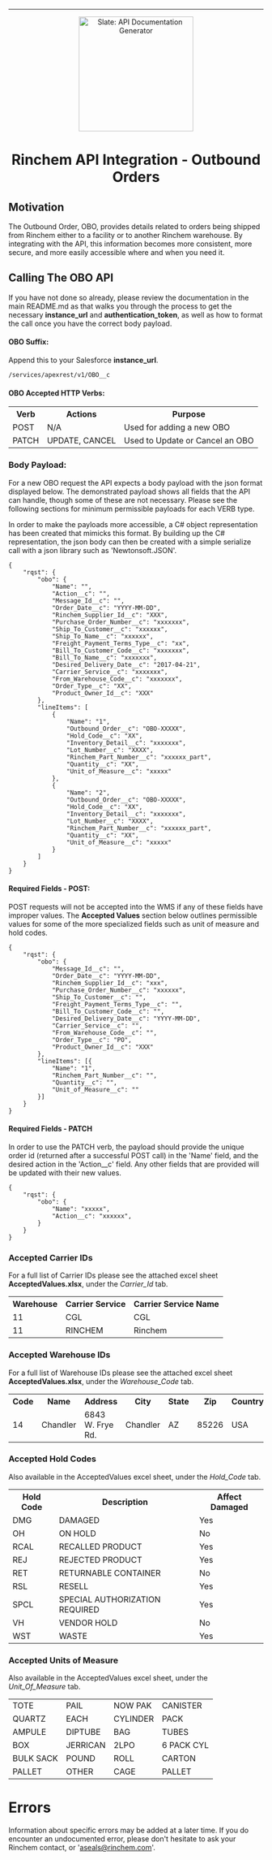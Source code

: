 ----------

<p align="center">
  <img src="http://www.rinchem.com/images/logo.gif" alt="Slate: API Documentation Generator" width="226">
</p>

<h1 align="center">Rinchem API Integration - Outbound Orders</h1>

## Motivation

The Outbound Order, OBO, provides details related to orders being shipped from Rinchem either to a facility or to another Rinchem warehouse. By integrating with the API, this information becomes more consistent, more secure, and more easily accessible where and when you need it.

## Calling The OBO API
If you have not done so already, please review the documentation in the main README.md as that walks you through the process to get the necessary **instance_url** and **authentication_token**, as well as how to format the call once you have the correct body payload. 

#### OBO Suffix:
Append this to your Salesforce **instance_url**.
```
/services/apexrest/v1/OBO__c
```

#### OBO Accepted HTTP Verbs:
<Table>
<tr><th>Verb</th><th>Actions</th><th>Purpose</th></tr>
<tr><td>POST</td><td>N/A</td><td>Used for adding a new OBO</td></tr>
<tr><td>PATCH</td><td>UPDATE, CANCEL</td><td>Used to Update or Cancel an OBO</td></tr>
</Table>


### Body Payload: 
For a new OBO request the API expects a body payload with the json format displayed below. The demonstrated payload shows all fields that the API can handle, though some of these are not necessary. Please see the following sections for minimum permissible payloads for each VERB type.

In order to make the payloads more accessible, a C# object representation has been created that mimicks this format. By building up the C# representation, the json body can then be created with a simple serialize call with a json library such as 'Newtonsoft.JSON'.

```
{
	"rqst": {
		"obo": {
			"Name": "",
			"Action__c": "",
			"Message_Id__c": "",
			"Order_Date__c": "YYYY-MM-DD",
			"Rinchem_Supplier_Id__c": "XXX",
			"Purchase_Order_Number__c": "xxxxxxx",
			"Ship_To_Customer__c": "xxxxxx",
			"Ship_To_Name__c": "xxxxxx",
			"Freight_Payment_Terms_Type__c": "xx",
			"Bill_To_Customer_Code__c": "xxxxxxx",
			"Bill_To_Name__c": "xxxxxxx",
			"Desired_Delivery_Date__c": "2017-04-21",
			"Carrier_Service__c": "xxxxxxx",
			"From_Warehouse_Code__c": "xxxxxxx",
			"Order_Type__c": "XX",
			"Product_Owner_Id__c": "XXX"
		},
		"lineItems": [
    		{
    			"Name": "1",
    			"Outbound_Order__c": "OBO-XXXXX",
    			"Hold_Code__c": "XX",
    			"Inventory_Detail__c": "xxxxxxx",
    			"Lot_Number__c": "XXXX",
    			"Rinchem_Part_Number__c": "xxxxxx_part",
    			"Quantity__c": "XX",
    			"Unit_of_Measure__c": "xxxxx"
    		},		
    		{
    			"Name": "2",
    			"Outbound_Order__c": "OBO-XXXXX",
    			"Hold_Code__c": "XX",
    			"Inventory_Detail__c": "xxxxxxx",
    			"Lot_Number__c": "XXXX",
    			"Rinchem_Part_Number__c": "xxxxxx_part",
    			"Quantity__c": "XX",
    			"Unit_of_Measure__c": "xxxxx"
    		}
		]
	}
}
```
#### Required Fields - POST:
POST requests will not be accepted into the WMS if any of these fields have improper values. The **Accepted Values** section below outlines permissible values for some of the more specialized fields such as unit of measure and hold codes.
```
{
	"rqst": {
		"obo": {
			"Message_Id__c": "",
			"Order_Date__c": "YYYY-MM-DD",
			"Rinchem_Supplier_Id__c": "xxx",
			"Purchase_Order_Number__c": "xxxxxx",
			"Ship_To_Customer__c": "",
			"Freight_Payment_Terms_Type__c": "",
			"Bill_To_Customer_Code__c": "",
			"Desired_Delivery_Date__c": "YYYY-MM-DD",
			"Carrier_Service__c": "",
			"From_Warehouse_Code__c": "",
			"Order_Type__c": "PO",
			"Product_Owner_Id__c": "XXX"
		},
		"lineItems": [{
			"Name": "1",
			"Rinchem_Part_Number__c": "",
			"Quantity__c": "",
			"Unit_of_Measure__c": ""
		}]
	}
}
```
#### Required Fields - PATCH
In order to use the PATCH verb, the payload should provide the unique order id (returned after a successful POST call) in the 'Name' field, and the desired action in the 'Action__c' field. Any other fields that are provided will be updated with their new values.
```
{
	"rqst": {
		"obo": {
			"Name": "xxxxx",
			"Action__c": "xxxxxx",
		}
	}
}
```


### Accepted Carrier IDs
For a full list of Carrier IDs please see the attached excel sheet **AcceptedValues.xlsx**, under the *Carrier_Id* tab.
<Table>
<tr><th>Warehouse</th><th>Carrier Service</th><th>Carrier Service Name</th></tr>
<tr> <td>11</td> <td>CGL</td> <td>CGL</td> </tr>
<tr> <td>11</td> <td>RINCHEM</td> <td>Rinchem</td> </tr>
</Table>

### Accepted Warehouse IDs
For a full list of Warehouse IDs please see the attached excel sheet **AcceptedValues.xlsx**, under the *Warehouse_Code* tab.

<Table>
<tr><th>Code</th><th>Name</th><th>Address</th><th>City</th><th>State</th><th>Zip</th><th>Country</th></tr>
<tr>
<td>14</td> <td>Chandler</td> <td>6843 W. Frye Rd.</td> <td>Chandler</td> <td>AZ</td> <td>85226</td> <td>USA</td> 
</tr>

</Table>

### Accepted Hold Codes
Also available in the AcceptedValues excel sheet, under the *Hold_Code* tab.
<Table>
<tr><th>Hold Code</th><th>Description</th><th>Affect Damaged</th></tr>
<tr> <td>DMG</td>  <td>DAMAGED                              </td> <td>Yes</td> </tr>
<tr> <td>OH</td>   <td>ON HOLD                              </td> <td>No</td> </tr>
<tr> <td>RCAL</td> <td>RECALLED PRODUCT                     </td> <td>Yes</td> </tr>
<tr> <td>REJ</td>  <td>REJECTED PRODUCT                     </td> <td>Yes</td> </tr>
<tr> <td>RET</td>  <td>RETURNABLE CONTAINER                 </td> <td>No</td> </tr>
<tr> <td>RSL</td>  <td>RESELL                               </td> <td>Yes</td> </tr>
<tr> <td>SPCL</td> <td>SPECIAL AUTHORIZATION REQUIRED       </td> <td>Yes</td> </tr>
<tr> <td>VH</td>   <td>VENDOR HOLD                          </td> <td>No</td> </tr>
<tr> <td>WST</td>  <td>WASTE                                </td> <td>Yes</td> </tr>

</Table>

### Accepted Units of Measure
Also available in the AcceptedValues excel sheet, under the *Unit_Of_Measure* tab.
<Table>
<tr>
<td>TOTE</td>
<td>PAIL</td>
<td>NOW PAK</td>
<td>CANISTER</td>
</tr>
<tr>
<td>QUARTZ</td>
<td>EACH</td>
<td>CYLINDER</td>
<td>PACK</td>
</tr>
<tr>
<td>AMPULE</td>
<td>DIPTUBE</td>
<td>BAG</td>
<td>TUBES</td>
</tr>
<tr><td>BOX</td>
<td>JERRICAN</td>
<td>2LPO</td>
<td>6 PACK CYL</td>
</tr>
<tr>
<td>BULK SACK</td>
<td>POUND</td>
<td>ROLL</td>
<td>CARTON</td>
</tr>
<tr>
<td>PALLET</td>
<td>OTHER</td>
<td>CAGE</td>
<td>PALLET</td>
</tr>
</Table>




# Errors
Information about specific errors may be added at a later time. If you do encounter an undocumented error, please don't hesitate to ask your Rinchem contact, or 'aseals@rinchem.com'.
